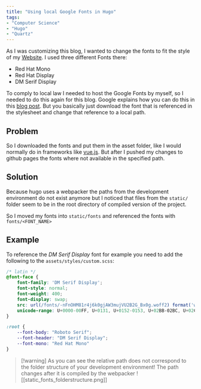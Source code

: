 ```yaml
---
title: "Using local Google Fonts in Hugo"
tags:
- "Computer Science"
- "Hugo"
- "Quartz"
---
```


As I was customizing this blog, I wanted to change the fonts to fit the style of my [Website](https://vogel.business).  I used three different Fonts there:
- Red Hat Mono
- Red Hat Display
- DM Serif Display

To comply to local law I needed to host the Google Fonts by myself, so I needed to do this again for this blog. Google explains how you can do this in this [blog post](https://fonts.google.com/knowledge/using_type/self_hosting_web_fonts). But you basically just download the font that is referenced in the stylesheet and change that reference to a local path.

## Problem
So I downloaded the fonts and put them in the asset folder, like I would normally do in frameworks like [vue.js](https://vuejs.org/). But after I pushed my changes to github pages the fonts where not available in the specified path.

## Solution
Because hugo uses a webpacker the paths from the development environment do not exist anymore but I noticed that files from the `static/` folder seem to be in the root directory of compiled version of the project. 

So I moved my fonts into `static/fonts` and referenced the fonts with `fonts/<FONT_NAME>`

## Example
To reference the *DM Serif Display* font for example you need to add the following to the `assets/styles/custom.scss`:
```scss
/* latin */
@font-face {
	font-family: 'DM Serif Display';
	font-style: normal;
	font-weight: 400;
	font-display: swap;
	src: url(/fonts/-nFnOHM81r4j6k0gjAW3mujVU2B2G_Bx0g.woff2) format('woff2');
	unicode-range: U+0000-00FF, U+0131, U+0152-0153, U+02BB-02BC, U+02C6, U+02DA, U+02DC, U+2000-206F, U+2074, U+20AC, U+2122, U+2191, U+2193, U+2212, U+2215, U+FEFF, U+FFFD;
}

:root {
	--font-body: "Roboto Serif";
	--font-header: "DM Serif Display";
	--font-mono: "Red Hat Mono"
}
```

>[!warning] As you can see the relative path does not correspond to the folder structure of your development environment! The path changes after it is compiled by the webpacker
![[static_fonts_folderstructure.png]]